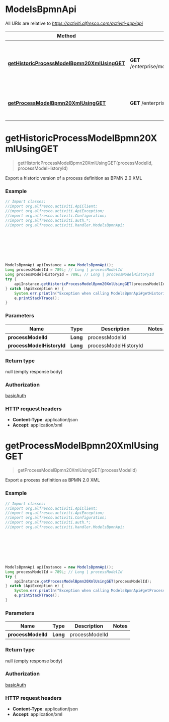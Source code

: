 # ModelsBpmnApi

All URIs are relative to *https://activiti.alfresco.com/activiti-app/api*

Method | HTTP request | Description
------------- | ------------- | -------------
[**getHistoricProcessModelBpmn20XmlUsingGET**](ModelsBpmnApi.md#getHistoricProcessModelBpmn20XmlUsingGET) | **GET** /enterprise/models/{processModelId}/history/{processModelHistoryId}/bpmn20 | Export a historic version of a process definition as BPMN 2.0 XML
[**getProcessModelBpmn20XmlUsingGET**](ModelsBpmnApi.md#getProcessModelBpmn20XmlUsingGET) | **GET** /enterprise/models/{processModelId}/bpmn20 | Export a process definition as BPMN 2.0 XML


<a name="getHistoricProcessModelBpmn20XmlUsingGET"></a>
# **getHistoricProcessModelBpmn20XmlUsingGET**
> getHistoricProcessModelBpmn20XmlUsingGET(processModelId, processModelHistoryId)

Export a historic version of a process definition as BPMN 2.0 XML

### Example
```java
// Import classes:
//import org.alfresco.activiti.ApiClient;
//import org.alfresco.activiti.ApiException;
//import org.alfresco.activiti.Configuration;
//import org.alfresco.activiti.auth.*;
//import org.alfresco.activiti.handler.ModelsBpmnApi;








ModelsBpmnApi apiInstance = new ModelsBpmnApi();
Long processModelId = 789L; // Long | processModelId
Long processModelHistoryId = 789L; // Long | processModelHistoryId
try {
    apiInstance.getHistoricProcessModelBpmn20XmlUsingGET(processModelId, processModelHistoryId);
} catch (ApiException e) {
    System.err.println("Exception when calling ModelsBpmnApi#getHistoricProcessModelBpmn20XmlUsingGET");
    e.printStackTrace();
}
```

### Parameters

Name | Type | Description  | Notes
------------- | ------------- | ------------- | -------------
 **processModelId** | **Long**| processModelId |
 **processModelHistoryId** | **Long**| processModelHistoryId |

### Return type

null (empty response body)

### Authorization

[basicAuth](../README.md#basicAuth)

### HTTP request headers

 - **Content-Type**: application/json
 - **Accept**: application/xml

<a name="getProcessModelBpmn20XmlUsingGET"></a>
# **getProcessModelBpmn20XmlUsingGET**
> getProcessModelBpmn20XmlUsingGET(processModelId)

Export a process definition as BPMN 2.0 XML

### Example
```java
// Import classes:
//import org.alfresco.activiti.ApiClient;
//import org.alfresco.activiti.ApiException;
//import org.alfresco.activiti.Configuration;
//import org.alfresco.activiti.auth.*;
//import org.alfresco.activiti.handler.ModelsBpmnApi;








ModelsBpmnApi apiInstance = new ModelsBpmnApi();
Long processModelId = 789L; // Long | processModelId
try {
    apiInstance.getProcessModelBpmn20XmlUsingGET(processModelId);
} catch (ApiException e) {
    System.err.println("Exception when calling ModelsBpmnApi#getProcessModelBpmn20XmlUsingGET");
    e.printStackTrace();
}
```

### Parameters

Name | Type | Description  | Notes
------------- | ------------- | ------------- | -------------
 **processModelId** | **Long**| processModelId |

### Return type

null (empty response body)

### Authorization

[basicAuth](../README.md#basicAuth)

### HTTP request headers

 - **Content-Type**: application/json
 - **Accept**: application/xml

